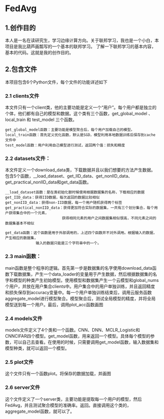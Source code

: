# FedAvg

## 1.创作目的

  本人是一名在读研究生，学习边缘计算方向。关于联邦学习，我也是一个小白，本项目是我比葫芦画瓢写的一个基本的联邦学习。
  了解一下联邦学习的基本内容，基本的代码。这就是我的创作目的。
  
## 2.包含文件

  本项目包含6个Python文件，每个文件的功能详述如下
  
### 2.1 clients文件
  
   本文件只有一个client类，他的主要功能是定义一个“用户”。每个用户都是独立的个体，他们都有自己的模型和数据。这个类有三个函数，get_global_model 、 local_train 和 test_model 三个函数。
    
    get_global_model函数：主要功能是模型聚合后，每个用户加载自己的模型。
    local_train函数：首先定义优化函数，默认是SGD，模型利用本地数据训练后保存到cache文件中
    test_model函数：用户利用自己模型进行测试，返回两个值：损失和精度
    
    
### 2.2 datasets文件：
  
   本文件定义一个download_data类，下载数据并且以我们想要的方法产生数据。包含5个函数，__load_dataset、get_IID_data、get_nonIID_data、get_practical_nonIID_data和get_data函数。
    
    __load_dataset函数：是在类初始化额时候使用根据数据集的名称，下载相应的数据
    get_IID_data：获得IID数据，每次返回的数据比较相似
    get_nonIID_data：获得non-IID数据，每一个用户随机获得两个标签
    get_practical_nonIID_data：获得更加符合实际的数据集，一共有三个划分集合，每个用户获得集合中的一个元素，
                              获得相同元素的用户之间数据集相似很高，不同元素之间的数据集基本不相似
    
    get_data函数：这个函数是用于外部调用的，上述四个函数并不对外调用。根据输入的数据，产生相应的数据集，
                  输入的数据只能是三个字符串中的一个。
    
### 2.3 main函数：
  
   main函数是整个程序的逻辑。首先第一步是数据集的名字使用download_data函数下载数据集，产生一个data_loader的变量用于产生数据，然后根据数据集的名字和模型的种类产生初始模型。使用模型和数据集产生一个云模型和global_nums个用户，并放在用户集合clients中。用户集合中的用户单独训练，并且返回精度和损失保存到accuracy变量中。每一个用户单独训练结束后，调用云服务函数aggregate_model进行模型聚合。模型聚合后，测试全局模型的精度，并将全局模型送到每一个用户。最后，调用plot_acc函数画图
    
### 2.4 models文件

   models文件定义了4个类和一个函数。CNN、DNN、MCLR_Logistic和CNNCIFAR四个模型。get_model函数，用来返回一个模型。具体每个模型的参数，可以自己去查看。在使用的时候，只需要调用get_model函数，输入数据集和模型种类，就可以返回一个模型。
    
### 2.5 plot文件

   这个文件只有一个函数plot。将保存的数据加载，并画图
  
### 2.6 server文件
  
   这个文件定义了一个server类，主要功能是提取每一个用户的模型，然后FedAvg，并且测试聚合模型的准确率。返回。直接调用这个类的，aggregate_model函数，就可以了。
  
 
    
